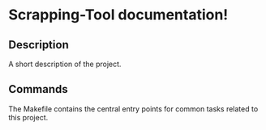 # Scrapping-Tool documentation!

## Description

A short description of the project.

## Commands

The Makefile contains the central entry points for common tasks related to this project.

